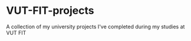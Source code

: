 # VUT-FIT-projects
A collection of my university projects I've completed during my studies at VUT FIT
